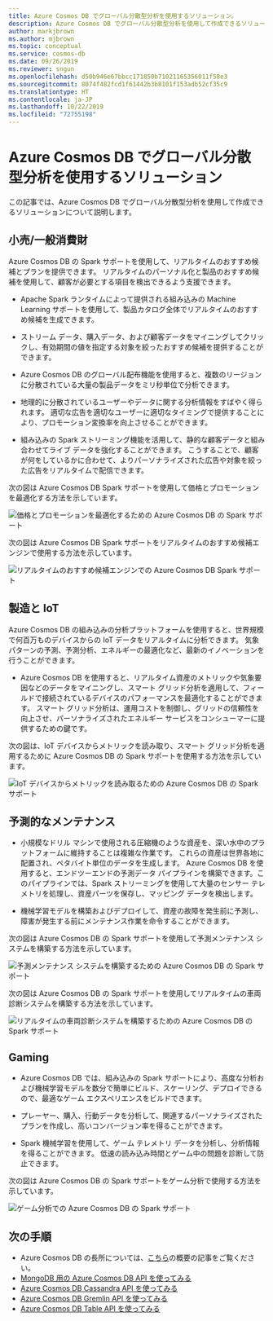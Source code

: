 ```yaml
---
title: Azure Cosmos DB でグローバル分散型分析を使用するソリューション。
description: Azure Cosmos DB でグローバル分散型分析を使用して作成できるソリューションについて学習します。
author: markjbrown
ms.author: mjbrown
ms.topic: conceptual
ms.service: cosmos-db
ms.date: 09/26/2019
ms.reviewer: sngun
ms.openlocfilehash: d50b946e67bbcc171850b71021165356011f58e3
ms.sourcegitcommit: 8074f482fcd1f61442b3b8101f153adb52cf35c9
ms.translationtype: HT
ms.contentlocale: ja-JP
ms.lasthandoff: 10/22/2019
ms.locfileid: "72755198"
---
```

# <a name="solutions-using-globally-distributed-analytics-in-azure-cosmos-db"></a>Azure Cosmos DB でグローバル分散型分析を使用するソリューション

この記事では、Azure Cosmos DB でグローバル分散型分析を使用して作成できるソリューションについて説明します。

## <a name="retail-and-consumer-goods"></a>小売/一般消費財

Azure Cosmos DB の Spark サポートを使用して、リアルタイムのおすすめ候補とプランを提供できます。 リアルタイムのパーソナル化と製品のおすすめ候補を使用して、顧客が必要とする項目を検出できるよう支援できます。

* Apache Spark ランタイムによって提供される組み込みの Machine Learning サポートを使用して、製品カタログ全体でリアルタイムのおすすめ候補を生成できます。

* ストリーム データ、購入データ、および顧客データをマイニングしてクリックし、有効期間の値を指定する対象を絞ったおすすめ候補を提供することができます。

* Azure Cosmos DB のグローバル配布機能を使用すると、複数のリージョンに分散されている大量の製品データをミリ秒単位で分析できます。

* 地理的に分散されているユーザーやデータに関する分析情報をすばやく得られます。 適切な広告を適切なユーザーに適切なタイミングで提供することにより、プロモーション変換率を向上させることができます。

* 組み込みの Spark ストリーミング機能を活用して、静的な顧客データと組み合わせてライブ データを強化することができます。 こうすることで、顧客が何をしているかに合わせて、よりパーソナライズされた広告や対象を絞った広告をリアルタイムで配信できます。

次の図は Azure Cosmos DB Spark サポートを使用して価格とプロモーションを最適化する方法を示しています。

![価格とプロモーションを最適化するための Azure Cosmos DB の Spark サポート](./media/spark-api-introduction/optimize-pricing-and-promotions.png)


次の図は Azure Cosmos DB Spark サポートをリアルタイムのおすすめ候補エンジンで使用する方法を示しています。

![リアルタイムのおすすめ候補エンジンでの Azure Cosmos DB Spark サポート](./media/spark-api-introduction/real-time-recommendation-engine.png)

## <a name="manufacturing-and-iot"></a>製造と IoT

Azure Cosmos DB の組み込みの分析プラットフォームを使用すると、世界規模で何百万ものデバイスからの IoT データをリアルタイムに分析できます。 気象パターンの予測、予測分析、エネルギーの最適化など、最新のイノベーションを行うことができます。

* Azure Cosmos DB を使用すると、リアルタイム資産のメトリックや気象要因などのデータをマイニングし、スマート グリッド分析を適用して、フィールドで接続されているデバイスのパフォーマンスを最適化することができます。 スマート グリッド分析は、運用コストを制御し、グリッドの信頼性を向上させ、パーソナライズされたエネルギー サービスをコンシューマーに提供するための鍵です。

次の図は、IoT デバイスからメトリックを読み取り、スマート グリッド分析を適用するために Azure Cosmos DB の Spark サポートを使用する方法を示しています。

![IoT デバイスからメトリックを読み取るための Azure Cosmos DB の Spark サポート](./media/spark-api-introduction/read-metrics-from-iot-devices.png)

## <a name="predictive-maintenance"></a>予測的なメンテナンス

* 小規模なドリル マシンで使用される圧縮機のような資産を、深い水中のプラットフォームに維持することは複雑な作業です。 これらの資産は世界各地に配置され、ペタバイト単位のデータを生成します。 Azure Cosmos DB を使用すると、エンドツーエンドの予測データ パイプラインを構築できます。このパイプラインでは、Spark ストリーミングを使用して大量のセンサー テレメトリを処理し、資産パーツを保存し、マッピング データを検出します。

* 機械学習モデルを構築およびデプロイして、資産の故障を発生前に予測し、障害が発生する前にメンテナンス作業を命令することができます。

次の図は Azure Cosmos DB の Spark サポートを使用して予測メンテナンス システムを構築する方法を示しています。

![予測メンテナンス システムを構築するための Azure Cosmos DB の Spark サポート](./media/spark-api-introduction/predictive-maintenance-system.png)

次の図は Azure Cosmos DB の Spark サポートを使用してリアルタイムの車両診断システムを構築する方法を示しています。

![リアルタイムの車両診断システムを構築するための Azure Cosmos DB の Spark サポート](./media/spark-api-introduction/real-time-vehicle-diagnostic-system.png)

## <a name="gaming"></a>Gaming

* Azure Cosmos DB では、組み込みの Spark サポートにより、高度な分析および機械学習モデルを数分で簡単にビルド、スケーリング、デプロイできるので、最適なゲーム エクスペリエンスをビルドできます。

* プレーヤー、購入、行動データを分析して、関連するパーソナライズされたプランを作成し、高いコンバージョン率を得ることができます。

* Spark 機械学習を使用して、ゲーム テレメトリ データを分析し、分析情報を得ることができます。 低速の読み込み時間とゲーム中の問題を診断して防止できます。

次の図は Azure Cosmos DB の Spark サポートをゲーム分析で使用する方法を示しています。

![ゲーム分析での Azure Cosmos DB の Spark サポート](./media/spark-api-introduction/gaming-analytics.png)

## <a name="next-steps"></a>次の手順

* Azure Cosmos DB の長所については、[こちら](introduction.md)の概要の記事をご覧ください。
* [MongoDB 用の Azure Cosmos DB API を使ってみる](mongodb-introduction.md)
* [Azure Cosmos DB Cassandra API を使ってみる](cassandra-introduction.md)
* [Azure Cosmos DB Gremlin API を使ってみる](graph-introduction.md)
* [Azure Cosmos DB Table API を使ってみる](table-introduction.md)
